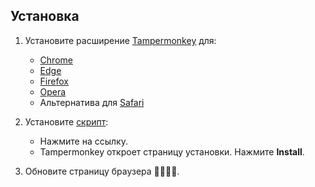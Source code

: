 ## Установка

1. Установите расширение [Tampermonkey](https://www.tampermonkey.net/) для:

   - [Chrome](https://chrome.google.com/webstore/detail/dhdgffkkebhmkfjojejmpbldmpobfkfo)
   - [Edge](https://microsoftedge.microsoft.com/addons/detail/iikmkjmpaadaobahmlepeloendndfphd)
   - [Firefox](https://addons.mozilla.org/en-US/firefox/addon/tampermonkey/)
   - [Opera](https://addons.opera.com/en/extensions/details/tampermonkey-beta/)
   - Альтернатива для [Safari](https://apps.apple.com/app/userscripts/id1463298887)

2. Установите [скрипт](https://raw.githubusercontent.com/awaynell/EasyShipEbay-CopyPaste/main/EsEbCp.js):

   - Нажмите на ссылку.
   - Tampermonkey откроет страницу установки. Нажмите **Install**.

3. Обновите страницу браузера 🐷🐽🐗🐖.
